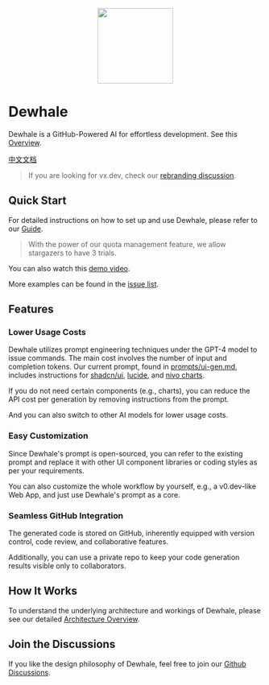 <p align="center">
  <img width="150px" height="150px" src="./preview-ui/public/logo.png">
</p>

# Dewhale

Dewhale is a GitHub-Powered AI for effortless development. See this [Overview](https://vxdev.pages.dev/).

[中文文档](./README.zh_CN.md)

> If you are looking for vx.dev, check our [rebranding discussion](https://github.com/Yuyz0112/dewhale/discussions/189).

## Quick Start

For detailed instructions on how to set up and use Dewhale, please refer to our [Guide](./docs/quick-start.md).

> With the power of our quota management feature, we allow stargazers to have 3 trials.

You can also watch this [demo video](http://www.youtube.com/watch?v=J4LAOBRcu2c).

More examples can be found in the [issue list](https://github.com/Yuyz0112/dewhale/issues?q=is%3Aissue+label%3Aui-gen%2Cvue-ui-gen).

## Features

### Lower Usage Costs

Dewhale utilizes prompt engineering techniques under the GPT-4 model to issue commands. The main cost involves the number of input and completion tokens. Our current prompt, found in [prompts/ui-gen.md](./prompts/ui-gen.md), includes instructions for [shadcn/ui](https://ui.shadcn.com/), [lucide](https://lucide.dev/), and [nivo charts](https://nivo.rocks/).

If you do not need certain components (e.g., charts), you can reduce the API cost per generation by removing instructions from the prompt.

And you can also switch to other AI models for lower usage costs.

### Easy Customization

Since Dewhale's prompt is open-sourced, you can refer to the existing prompt and replace it with other UI component libraries or coding styles as per your requirements.

You can also customize the whole workflow by yourself, e.g., a v0.dev-like Web App, and just use Dewhale's prompt as a core.

### Seamless GitHub Integration

The generated code is stored on GitHub, inherently equipped with version control, code review, and collaborative features.

Additionally, you can use a private repo to keep your code generation results visible only to collaborators.

## How It Works

To understand the underlying architecture and workings of Dewhale, please see our detailed [Architecture Overview](./docs/architecture.md).

## Join the Discussions

If you like the design philosophy of Dewhale, feel free to join our [Github Discussions](https://github.com/Yuyz0112/dewhale/discussions).
